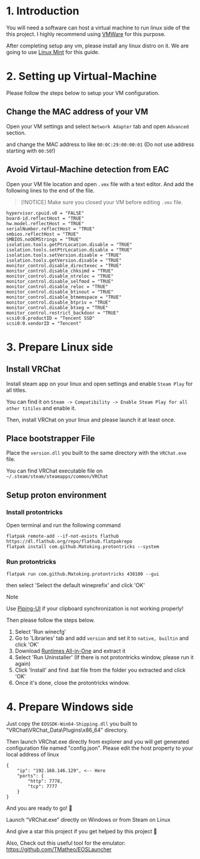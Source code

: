# 1. Introduction

You will need a software can host a virtual machine to run linux side of the this project.
I highly recommend using [VMWare](https://www.vmware.com/) for this purpose.

After completing setup any vm, please install any linux distro on it.
We are going to use [Linux Mint](https://linuxmint.com/) for this guide.

# 2. Setting up Virtual-Machine

Please follow the steps below to setup your VM configuration.

## Change the MAC address of your VM

Open your VM settings and select `Network Adapter` tab and open `Advanced` section.

and change the MAC address to like `00:0C:29:00:00:01`  (Do not use address starting with `00:50`!)

## Avoid Virtaul-Machine detection from EAC

Open your VM file location and open `.vmx` file with a text editor.
And add the following lines to the end of the file.

> [!NOTICE]
> Make sure you closed your VM before editing `.vmx` file.

```
hypervisor.cpuid.v0 = "FALSE"
board-id.reflectHost = "TRUE"
hw.model.reflectHost = "TRUE"
serialNumber.reflectHost = "TRUE"
smbios.reflectHost = "TRUE"
SMBIOS.noOEMStrings = "TRUE"
isolation.tools.getPtrLocation.disable = "TRUE"
isolation.tools.setPtrLocation.disable = "TRUE"
isolation.tools.setVersion.disable = "TRUE"
isolation.tools.getVersion.disable = "TRUE"
monitor_control.disable_directexec = "TRUE"
monitor_control.disable_chksimd = "TRUE"
monitor_control.disable_ntreloc = "TRUE"
monitor_control.disable_selfmod = "TRUE"
monitor_control.disable_reloc = "TRUE"
monitor_control.disable_btinout = "TRUE"
monitor_control.disable_btmemspace = "TRUE"
monitor_control.disable_btpriv = "TRUE"
monitor_control.disable_btseg = "TRUE"
monitor_control.restrict_backdoor = "TRUE"
scsi0:0.productID = "Tencent SSD"
scsi0:0.vendorID = "Tencent"
```

# 3. Prepare Linux side

## Install VRChat

Install steam app on your linux and open settings and enable `Steam Play` for all titles.

You can find it on `Steam -> Compatibility -> Enable Steam Play for all other titiles` and enable it.

Then, install VRChat on your linux and please launch it at least once.

## Place bootstrapper File

Place the `version.dll` you built to the same directory with the `VRChat.exe` file.

You can find VRChat executable file on `~/.steam/steam/steamapps/common/VRChat`

## Setup proton environment

### Install protontricks
Open terminal and run the following command 
```
flatpak remote-add --if-not-exists flathub https://dl.flathub.org/repo/flathub.flatpakrepo
flatpak install com.github.Matoking.protontricks --system
```

### Run protontricks
```
flatpak run com.github.Matoking.protontricks 438100 --gui
```
then select 'Select the default wineprefix' and click 'OK'

> [!NOTE]  
> Use [Piping-UI](https://piping-ui.org/?lang=en) if your clipboard synchronization is not working properly!

Then please follow the steps below.

1. Select 'Run winecfg'
2. Go to 'Libraries' tab and add `version` and set it to `native, builtin` and click 'OK'
3. Download [Runtimes All-in-One](https://www.techpowerup.com/download/visual-c-redistributable-runtime-package-all-in-one/) and extract it
4. Select 'Run Uninstaller' (If there is not protontricks window, please run it again)
5. Click 'Install' and find .bat file from the folder you extracted and click 'OK'
6. Once it's done, close the protontricks window.

# 4. Prepare Windows side

Just copy the `EOSSDK-Win64-Shipping.dll` you built to "VRChat\VRChat_Data\Plugins\x86_64" directory.

Then launch VRChat.exe directly from explorer and you will get generated configuration file named "config.json".
Please edit the host property to your local address of linux
```
{
    "ip": "192.168.146.129", <-- Here
    "ports": {
        "http": 7778,
        "tcp": 7777
    }
}
```

And you are ready to go! 🎉

Launch “VRChat.exe” directly on Windows or from Steam on Linux

And give a star this project if you get helped by this project 👻

Also, Check out this useful tool for the emulator: https://github.com/TMatheo/EOSLauncher
